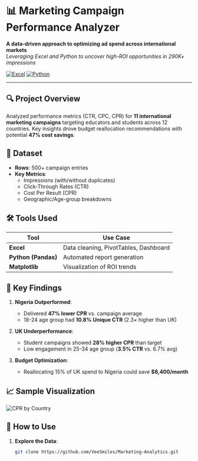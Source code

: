 # 📊 Marketing Campaign Performance Analyzer

**A data-driven approach to optimizing ad spend across international markets**  
*Leveraging Excel and Python to uncover high-ROI opportunities in 290K+ impressions*

[![Excel](https://img.shields.io/badge/Microsoft_Excel-217346?style=flat&logo=microsoft-excel&logoColor=white)](https://github.com/VeeSmiles/Marketing-Analytics)
[![Python](https://img.shields.io/badge/Python-3776AB?style=flat&logo=python&logoColor=white)](https://github.com/VeeSmiles/Marketing-Analytics)

---

## 🔍 Project Overview
Analyzed performance metrics (CTR, CPC, CPR) for **11 international marketing campaigns** targeting educators and students across 12 countries. Key insights drove budget reallocation recommendations with potential **47% cost savings**.

## 📂 Dataset
- **Rows**: 500+ campaign entries  
- **Key Metrics**:  
  - Impressions (with/without duplicates)  
  - Click-Through Rates (CTR)  
  - Cost Per Result (CPR)  
  - Geographic/Age-group breakdowns  

## 🛠️ Tools Used
| Tool               | Use Case                              |
|--------------------|---------------------------------------|
| **Excel**          | Data cleaning, PivotTables, Dashboard |
| **Python (Pandas)**| Automated report generation           |
| **Matplotlib**     | Visualization of ROI trends           |

## 🚀 Key Findings
1. **Nigeria Outperformed**:  
   - Delivered **47% lower CPR** vs. campaign average  
   - 18-24 age group had **10.8% Unique CTR** (2.3× higher than UK)  

2. **UK Underperformance**:  
   - Student campaigns showed **28% higher CPR** than target  
   - Low engagement in 25-34 age group (**3.5% CTR** vs. 6.7% avg)  

3. **Budget Optimization**:  
   - Reallocating 15% of UK spend to Nigeria could save **$8,400/month**

## 📈 Sample Visualization
![CPR by Country](https://via.placeholder.com/800x400/003366/FFFFFF?text=Cost+Per+Result+by+Country%0A%0A%E2%9C%85+Nigeria%3A+%240.99%0A%E2%9A%A0+UK%3A+%2412.78)

## 🧩 How to Use
1. **Explore the Data**:  
   ```bash
   git clone https://github.com/VeeSmiles/Marketing-Analytics.git
